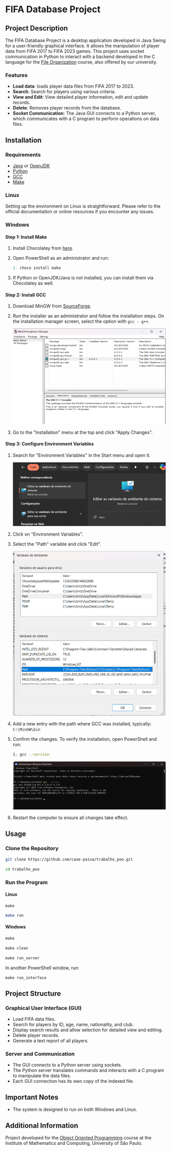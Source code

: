# FIFA Database Project

## Project Description

The FIFA Database Project is a desktop application developed in Java Swing for a user-friendly graphical interface. It allows the manipulation of player data from FIFA 2017 to FIFA 2023 games. This project uses socket communication in Python to interact with a backend developed in the C language for the [File Organization](https://uspdigital.usp.br/jupiterweb/obterDisciplina?sgldis=SCC0215&codcur=55041&codhab=0) course, also offered by our university.

### Features

- **Load data**: loads player data files from FIFA 2017 to 2023.
- **Search**: Search for players using various criteria.
- **View and Edit**: View detailed player information, edit and update records.
- **Delete**: Removes player records from the database.
- **Socket Communication**: The Java GUI connects to a Python server, which communicates with a C program to perform operations on data files.

## Installation

### Requirements

- [Java](https://www.oracle.com/java/technologies/javase-downloads.html) or [OpenJDK](https://openjdk.java.net/)
- [Python](https://www.python.org/)
- [GCC](https://gcc.gnu.org/)
- [Make](https://www.gnu.org/software/make/)

### Linux

Setting up the environment on Linux is straightforward. Please refer to the official documentation or online resources if you encounter any issues.

### Windows

#### Step 1: Install Make

1. Install Chocolatey from [here](https://chocolatey.org/install).
2. Open PowerShell as an administrator and run:

    ```powershell
    1. choco install make
    ```

3. If Python or OpenJDK/Java is not installed, you can install them via Chocolatey as well.

#### Step 2: Install GCC

1. Download MinGW from [SourceForge](https://sourceforge.net/projects/mingw/).
2. Run the installer as an administrator and follow the installation steps. On the installation manager screen, select the option with `gcc - g++`.

    ![GCC Installation](readmeImgs/z.png)

3. Go to the "Installation" menu at the top and click "Apply Changes".

#### Step 3: Configure Environment Variables

1. Search for "Environment Variables" in the Start menu and open it.

    ![Environment Variables](readmeImgs/w.png)

2. Click on "Environment Variables".
3. Select the "Path" variable and click "Edit".

    ![Edit Path](readmeImgs/a.png)

4. Add a new entry with the path where GCC was installed, typically: ``C:\MinGW\bin``

5. Confirm the changes. To verify the installation, open PowerShell and run:

    ```bash
    1. gcc --version
    ```

    ![GCC Version](readmeImgs/c.png)

6. Restart the computer to ensure all changes take effect.

## Usage

### Clone the Repository

```bash
git clone https://github.com/caue-paiva/trabalho_poo.git
```
```bash
cd trabalho_poo
```

### Run the Program

#### Linux

```
make
```
```bash
make run
```

#### Windows

```powershell
make
```
```powershell
make clean
```
```powershell
make run_server
```

In another PowerShell window, run:

```powershell
make run_interface
```

## Project Structure

### Graphical User Interface (GUI)

- Load FIFA data files.
- Search for players by ID, age, name, nationality, and club.
- Display search results and allow selection for detailed view and editing.
- Delete player records.
- Generate a text report of all players.

### Server and Communication

- The GUI connects to a Python server using sockets.
- The Python server translates commands and interacts with a C program to manipulate the data files.
- Each GUI connection has its own copy of the indexed file.

## Important Notes

- The system is designed to run on both Windows and Linux.

## Additional Information

Project developed for the [Object Oriented Programming](https://uspdigital.usp.br/jupiterweb/obterDisciplina?sgldis=SSC0103&codcur=55041&codhab=0) course at the Institute of Mathematics and Computing, University of São Paulo.
